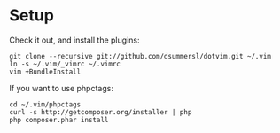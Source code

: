 Setup
====

Check it out, and install the plugins:

    git clone --recursive git://github.com/dsummersl/dotvim.git ~/.vim
    ln -s ~/.vim/_vimrc ~/.vimrc
    vim +BundleInstall

If you want to use phpctags:

    cd ~/.vim/phpctags
    curl -s http://getcomposer.org/installer | php
    php composer.phar install
